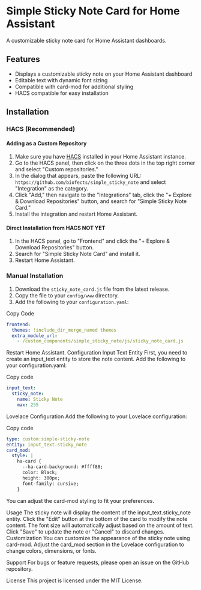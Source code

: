 # Simple Sticky Note Card for Home Assistant

A customizable sticky note card for Home Assistant dashboards.

## Features

- Displays a customizable sticky note on your Home Assistant dashboard
- Editable text with dynamic font sizing
- Compatible with card-mod for additional styling
- HACS compatible for easy installation

## Installation

### HACS (Recommended)

#### Adding as a Custom Repository

1. Make sure you have [HACS](https://hacs.xyz/) installed in your Home Assistant instance.
2. Go to the HACS panel, then click on the three dots in the top right corner and select "Custom repositories."
3. In the dialog that appears, paste the following URL: `https://github.com/biofects/simple_sticky_note` and select "Integration" as the category.
4. Click "Add," then navigate to the "Integrations" tab, click the "+ Explore & Download Repositories" button, and search for "Simple Sticky Note Card."
5. Install the integration and restart Home Assistant.

#### Direct Installation from HACS NOT YET


1. In the HACS panel, go to "Frontend" and click the "+ Explore & Download Repositories" button.
2. Search for "Simple Sticky Note Card" and install it.
3. Restart Home Assistant.

### Manual Installation

1. Download the `sticky_note_card.js` file from the latest release.
2. Copy the file to your `config/www` directory.
3. Add the following to your `configuration.yaml`:


Copy Code
```yaml
frontend:
  themes: !include_dir_merge_named themes
  extra_module_url:
    - /custom_components/simple_sticky_note/js/sticky_note_card.js
```
Restart Home Assistant.
Configuration
Input Text Entity
First, you need to create an input_text entity to store the note content. Add the following to your configuration.yaml:

Copy code
```yaml
input_text:
  sticky_note:
    name: Sticky Note
    max: 255
```
Lovelace Configuration
Add the following to your Lovelace configuration:


Copy code
```yaml
type: custom:simple-sticky-note
entity: input_text.sticky_note
card_mod:
  style: |
    ha-card {
      --ha-card-background: #ffff88;
      color: Black;
      height: 300px;
      font-family: cursive;
    }
```
You can adjust the card-mod styling to fit your preferences.

Usage
The sticky note will display the content of the input_text.sticky_note entity.
Click the "Edit" button at the bottom of the card to modify the note content.
The font size will automatically adjust based on the amount of text.
Click "Save" to update the note or "Cancel" to discard changes.
Customization
You can customize the appearance of the sticky note using card-mod. Adjust the card_mod section in the Lovelace configuration to change colors, dimensions, or fonts.

Support
For bugs or feature requests, please open an issue on the GitHub repository.

License
This project is licensed under the MIT License.


